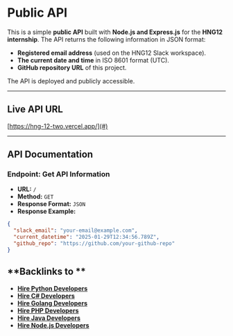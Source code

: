 # Public API  

This is a simple **public API** built with **Node.js and Express.js** for the **HNG12 internship**. The API returns the following information in JSON format:  

- **Registered email address** (used on the HNG12 Slack workspace).  
- **The current date and time** in ISO 8601 format (UTC).  
- **GitHub repository URL** of this project.  

The API is deployed and publicly accessible.

---

## **Live API URL**  
[https://hng-12-two.vercel.app/](#)  

---

## **API Documentation**  

### **Endpoint: Get API Information**  
- **URL:** `/`  
- **Method:** `GET`  
- **Response Format:** `JSON`  
- **Response Example:**  

```json
{
  "slack_email": "your-email@example.com",
  "current_datetime": "2025-01-29T12:34:56.789Z",
  "github_repo": "https://github.com/your-github-repo"
}
```
## **Backlinks to **

- **[Hire Python Developers](https://hng.tech/hire/python-developers)**  
- **[Hire C# Developers](https://hng.tech/hire/csharp-developers)**  
- **[Hire Golang Developers](https://hng.tech/hire/golang-developers)**  
- **[Hire PHP Developers](https://hng.tech/hire/php-developers)**  
- **[Hire Java Developers](https://hng.tech/hire/java-developers)**  
- **[Hire Node.js Developers](https://hng.tech/hire/nodejs-developers)**  

